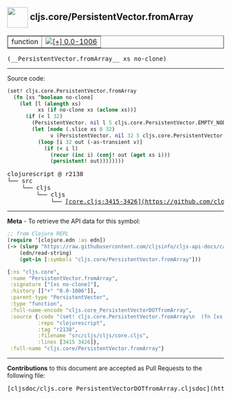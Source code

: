 ## <img width="48px" valign="middle" src="http://i.imgur.com/Hi20huC.png"> cljs.core/PersistentVector.fromArray

 <table border="1">
<tr>

<td>function</td>
<td><a href="https://github.com/cljsinfo/cljs-api-docs/tree/0.0-1006"><img valign="middle" alt="[+] 0.0-1006" src="https://img.shields.io/badge/+-0.0--1006-lightgrey.svg"></a> </td>
</tr>
</table>

 <samp>
(__PersistentVector.fromArray__ xs no-clone)<br>
</samp>

---





Source code:

```clj
(set! cljs.core.PersistentVector.fromArray
  (fn [xs ^boolean no-clone]
    (let [l (alength xs)
          xs (if no-clone xs (aclone xs))]
      (if (< l 32)
        (PersistentVector. nil l 5 cljs.core.PersistentVector.EMPTY_NODE xs nil)
        (let [node (.slice xs 0 32)
              v (PersistentVector. nil 32 5 cljs.core.PersistentVector.EMPTY_NODE node nil)]
          (loop [i 32 out (-as-transient v)]
            (if (< i l)
              (recur (inc i) (conj! out (aget xs i)))
              (persistent! out))))))))
```

 <pre>
clojurescript @ r2138
└── src
    └── cljs
        └── cljs
            └── <ins>[core.cljs:3415-3426](https://github.com/clojure/clojurescript/blob/r2138/src/cljs/cljs/core.cljs#L3415-L3426)</ins>
</pre>


---

__Meta__ - To retrieve the API data for this symbol:

```clj
;; from Clojure REPL
(require '[clojure.edn :as edn])
(-> (slurp "https://raw.githubusercontent.com/cljsinfo/cljs-api-docs/catalog/cljs-api.edn")
    (edn/read-string)
    (get-in [:symbols "cljs.core/PersistentVector.fromArray"]))
```

```clj
{:ns "cljs.core",
 :name "PersistentVector.fromArray",
 :signature ["[xs no-clone]"],
 :history [["+" "0.0-1006"]],
 :parent-type "PersistentVector",
 :type "function",
 :full-name-encode "cljs.core_PersistentVectorDOTfromArray",
 :source {:code "(set! cljs.core.PersistentVector.fromArray\n  (fn [xs ^boolean no-clone]\n    (let [l (alength xs)\n          xs (if no-clone xs (aclone xs))]\n      (if (< l 32)\n        (PersistentVector. nil l 5 cljs.core.PersistentVector.EMPTY_NODE xs nil)\n        (let [node (.slice xs 0 32)\n              v (PersistentVector. nil 32 5 cljs.core.PersistentVector.EMPTY_NODE node nil)]\n          (loop [i 32 out (-as-transient v)]\n            (if (< i l)\n              (recur (inc i) (conj! out (aget xs i)))\n              (persistent! out))))))))",
          :repo "clojurescript",
          :tag "r2138",
          :filename "src/cljs/cljs/core.cljs",
          :lines [3415 3426]},
 :full-name "cljs.core/PersistentVector.fromArray"}

```

---

__Contributions__ to this document are accepted as Pull Requests to the following file:

 <pre>
[cljsdoc/cljs.core_PersistentVectorDOTfromArray.cljsdoc](https://github.com/cljsinfo/cljs-api-docs/blob/master/cljsdoc/cljs.core_PersistentVectorDOTfromArray.cljsdoc)
</pre>

